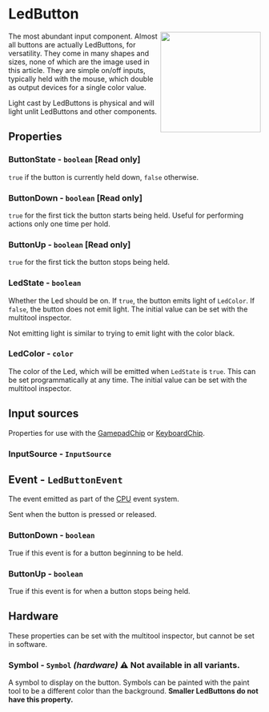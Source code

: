 # LedButton

<img src="https://docs.retrogadgets.game/api/modules/LedButton.png" width="200" align="right">

The most abundant input component. Almost all buttons are actually LedButtons, for versatility. They come in many shapes and sizes, none of which are the image used in this article. They are simple on/off inputs, typically held with the mouse, which double as output devices for a single color value.

Light cast by LedButtons is physical and will light unlit LedButtons and other components.

## Properties

### ButtonState - `boolean` **[Read only]**
`true` if the button is currently held down, `false` otherwise.

### ButtonDown - `boolean` **[Read only]**
`true` for the first tick the button starts being held. Useful for performing actions only one time per hold.

### ButtonUp - `boolean` **[Read only]**
`true` for the first tick the button stops being held. 

### LedState - `boolean`
Whether the Led should be on. If `true`, the button emits light of `LedColor`. If `false`, the button does not emit light. The initial value can be set with the multitool inspector.

Not emitting light is similar to trying to emit light with the color black.

### LedColor - `color`
The color of the Led, which will be emitted when `LedState` is `true`. This can be set programmatically at any time. The initial value can be set with the multitool inspector.


## Input sources
Properties for use with the [GamepadChip](../misc/GamepadChip.md) or [KeyboardChip](../misc/KeyboardChip.md).

### InputSource - `InputSource`

## Event - `LedButtonEvent`
The event emitted as part of the [CPU](../misc/CPU.md) event system.

Sent when the button is pressed or released.

### ButtonDown - `boolean`
True if this event is for a button beginning to be held.
### ButtonUp - `boolean`
True if this event is for when a button stops being held.

## Hardware
These properties can be set with the multitool inspector, but cannot be set in software.

### Symbol - `Symbol` *(hardware)* ⚠️ Not available in all variants.
A symbol to display on the button. Symbols can be painted with the paint tool to be a different color than the background. **Smaller LedButtons do not have this property.**